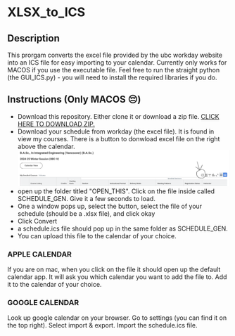 # XLSX_to_ICS

## Description 
This prorgam converts the excel file provided by the ubc workday website into an ICS file for easy importing to your calendar. Currently only works for MACOS if you use the executable file. Feel free to run the straight python (the GUI_ICS.py) - you will need to install the required libraries if you do. 

## Instructions (Only MACOS 😔)
- Download this repository. Either clone it or download a zip file. 
[CLICK HERE TO DOWNLOAD ZIP.](https://github.com/alexm35644/XLSX_to_ICS/archive/refs/heads/main.zip)
- Download your schedule from workday (the excel file). It is found in view my courses. There is a button to donwload excel file on the right above the calendar. 
![download button](Images/workday_download.png)
- open up the folder titled "OPEN_THIS". Click on the file inside called SCHEDULE_GEN. Give it a few seconds to load. 
- One a window pops up, select the button, select the file of your schedule (should be a .xlsx file), and click okay
- Click Convert 
- a schedule.ics file should pop up in the same folder as SCHEDULE_GEN. 
- You can upload this file to the calendar of your choice. 
### APPLE CALENDAR 
If you are on mac, when you click on the file it should open up the default calendar app. It will ask you which calendar you want to add the file to. Add it to the calendar of your choice. 
### GOOGLE CALENDAR 
Look up google calendar on your browser. Go to settings (you can find it on the top right). Select import & export. Import the schedule.ics file. 
